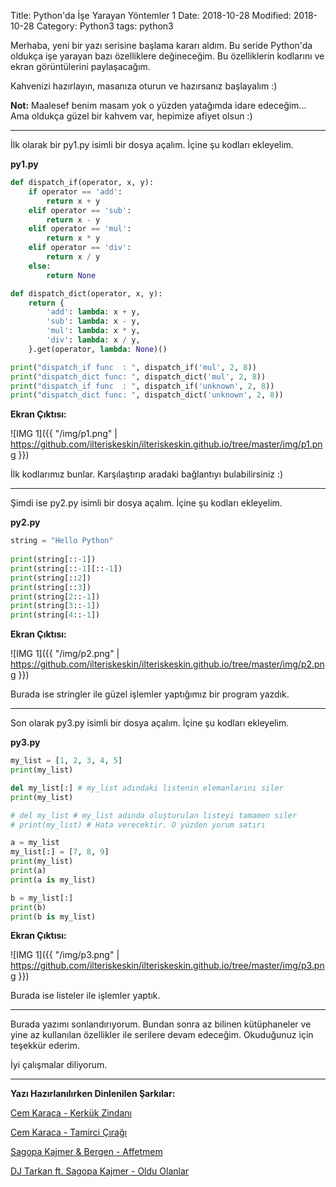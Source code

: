 Title: Python'da İşe Yarayan Yöntemler 1
Date: 2018-10-28
Modified: 2018-10-28
Category: Python3
tags: python3

Merhaba, yeni bir yazı serisine başlama kararı aldım. Bu seride Python'da oldukça
işe yarayan bazı özelliklere değineceğim. Bu özelliklerin kodlarını ve ekran görüntülerini paylaşacağım.

Kahvenizi hazırlayın, masanıza oturun ve hazırsanız başlayalım :)

**Not:**
Maalesef benim masam yok o yüzden yatağımda idare edeceğim... Ama oldukça güzel bir kahvem var, hepimize afiyet 
olsun :)

---------------------------------------

İlk olarak bir py1.py isimli bir dosya açalım. İçine şu kodları ekleyelim.

**py1.py**

```Python
def dispatch_if(operator, x, y):
    if operator == 'add':
        return x + y
    elif operator == 'sub':
        return x - y
    elif operator == 'mul':
        return x * y
    elif operator == 'div':
        return x / y
    else:
        return None

def dispatch_dict(operator, x, y):
    return {
        'add': lambda: x + y,
        'sub': lambda: x - y,
        'mul': lambda: x * y,
        'div': lambda: x / y,
    }.get(operator, lambda: None)()

print("dispatch_if func  : ", dispatch_if('mul', 2, 8))
print("dispatch_dict func: ", dispatch_dict('mul', 2, 8))
print("dispatch_if func  : ", dispatch_if('unknown', 2, 8))
print("dispatch_dict func: ", dispatch_dict('unknown', 2, 8))

```

**Ekran Çıktısı:**

![IMG 1]({{ "/img/p1.png" | https://github.com/ilteriskeskin/ilteriskeskin.github.io/tree/master/img/p1.png }})

İlk kodlarımız bunlar. Karşılaştırıp aradaki bağlantıyı bulabilirsiniz :)

-------------------------------------------------

Şimdi ise py2.py isimli bir dosya açalım. İçine şu kodları ekleyelim.

**py2.py**

```Python
string = "Hello Python"
  
print(string[::-1])
print(string[::-1][::-1])
print(string[::2])
print(string[::3])
print(string[2::-1])
print(string[3::-1])
print(string[4::-1])

```

**Ekran Çıktısı:**

![IMG 1]({{ "/img/p2.png" | https://github.com/ilteriskeskin/ilteriskeskin.github.io/tree/master/img/p2.png }})

Burada ise stringler ile güzel işlemler yaptığımız bir program yazdık.

-------------------------------------------------

Son olarak py3.py isimli bir dosya açalım. İçine şu kodları ekleyelim.

**py3.py**

```Python
my_list = [1, 2, 3, 4, 5]
print(my_list)

del my_list[:] # my_list adındaki listenin elemanlarını siler
print(my_list)

# del my_list # my_list adında oluşturulan listeyi tamamen siler
# print(my_list) # Hata verecektir. O yüzden yorum satırı

a = my_list
my_list[:] = [7, 8, 9]
print(my_list)
print(a)
print(a is my_list)

b = my_list[:]
print(b)
print(b is my_list)

```

**Ekran Çıktısı:**

![IMG 1]({{ "/img/p3.png" | https://github.com/ilteriskeskin/ilteriskeskin.github.io/tree/master/img/p3.png }})


Burada ise listeler ile işlemler yaptık.

--------------------------------------

Burada yazımı sonlandırıyorum. Bundan sonra az bilinen kütüphaneler ve yine az kullanılan özellikler ile 
serilere devam edeceğim. Okuduğunuz için teşekkür ederim. 

İyi çalışmalar diliyorum.

--------------------------------------

**Yazı Hazırlanılırken Dinlenilen Şarkılar:**

[Cem Karaca - Kerkük Zindanı](https://www.youtube.com/watch?v=BqJ-4ePe_Pk)

[Cem Karaca - Tamirci Çırağı](https://www.youtube.com/watch?v=9KkAtcPku2k)

[Sagopa Kajmer & Bergen - Affetmem](https://www.youtube.com/watch?v=-dlJ1S4GHM8)

[DJ Tarkan ft. Sagopa Kajmer - Oldu Olanlar](https://www.youtube.com/watch?v=dcEbtq4ezXk)